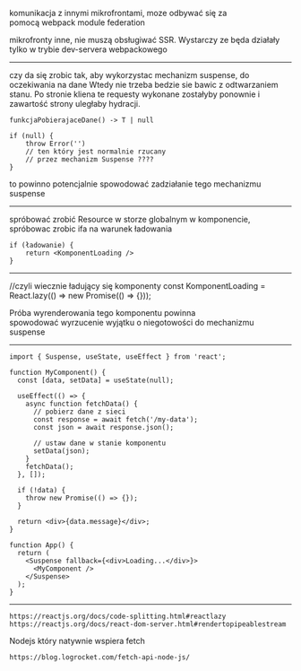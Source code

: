 
komunikacja z innymi mikrofrontami, moze odbywać się za pomocą webpack module federation

mikrofronty inne, nie muszą obsługiwać SSR. Wystarczy ze będa działały tylko w trybie dev-servera webpackowego


-----


czy da się zrobic tak, aby wykorzystac mechanizm suspense, do oczekiwania na dane
Wtedy nie trzeba bedzie sie bawic z odtwarzaniem stanu.
Po stronie kliena te requesty wykonane zostałyby ponownie i zawartość strony uległaby hydracji.


```
funkcjaPobierajaceDane() -> T | null

if (null) {
    throw Error('')
    // ten który jest normalnie rzucany
    // przez mechanizm Suspense ????
}
```

to powinno potencjalnie spowodować zadziałanie tego mechanizmu suspense



------


spróbować zrobić Resource w storze globalnym
w komponencie, spróbowac zrobic ifa na warunek ładowania

```
if (ładowanie) {
    return <KomponentLoading />
}
```

------

//czyli wiecznie ładujący się komponenty
const KomponentLoading = React.lazy(() => new Promise(() => {}));

Próba wyrenderowania tego komponentu powinna spowodować wyrzucenie wyjątku o niegotowości do mechanizmu suspense


------


```
import { Suspense, useState, useEffect } from 'react';

function MyComponent() {
  const [data, setData] = useState(null);

  useEffect(() => {
    async function fetchData() {
      // pobierz dane z sieci
      const response = await fetch('/my-data');
      const json = await response.json();

      // ustaw dane w stanie komponentu
      setData(json);
    }
    fetchData();
  }, []);

  if (!data) {
    throw new Promise(() => {});
  }

  return <div>{data.message}</div>;
}

function App() {
  return (
    <Suspense fallback={<div>Loading...</div>}>
      <MyComponent />
    </Suspense>
  );
}
```

--------

```
https://reactjs.org/docs/code-splitting.html#reactlazy
https://reactjs.org/docs/react-dom-server.html#rendertopipeablestream
```


Nodejs który natywnie wspiera fetch
```
https://blog.logrocket.com/fetch-api-node-js/
```

